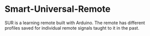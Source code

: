# Smart-Universal-Remote
SUR is a learning remote built with Arduino. 
The remote has different profiles saved for individual remote signals taught to it in the past.

